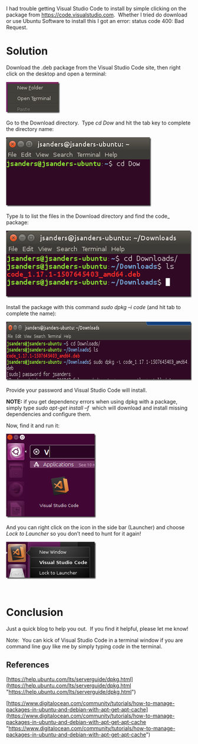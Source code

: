 I had trouble getting Visual Studio Code to install by simple clicking on the package from <https://code.visualstudio.com>.&nbsp; Whether I tried do download or use Ubuntu Software to install this I got an error: status code 400: Bad Request.

# Solution

Download the .deb package from the Visual Studio Code site, then right click on the desktop and open a terminal:

[<img loading="lazy" title="capture20171013144839126" style="border-top: 0px;border-right: 0px;border-bottom: 0px;padding-top: 0px;padding-left: 0px;border-left: 0px;padding-right: 0px" border="0" alt="capture20171013144839126" src="/assets/images/2017/10/capture20171013144839126_thumb.png" width="146" height="85" />](/assets/images/2017/10/capture20171013144839126.png)

Go to the Download directory.&nbsp; Type _cd Dow_ and hit the tab key to complete the directory name:

[<img loading="lazy" title="capture20171013144931211" style="border-top: 0px;border-right: 0px;border-bottom: 0px;padding-top: 0px;padding-left: 0px;border-left: 0px;padding-right: 0px" border="0" alt="capture20171013144931211" src="/assets/images/2017/10/capture20171013144931211_thumb.png" width="394" height="188" />](/assets/images/2017/10/capture20171013144931211.png)

Type _ls_ to list the files in the Download directory and find the code_ package:

[<img loading="lazy" title="capture20171013145032064" style="border-top: 0px;border-right: 0px;border-bottom: 0px;padding-top: 0px;padding-left: 0px;border-left: 0px;padding-right: 0px" border="0" alt="capture20171013145032064" src="/assets/images/2017/10/capture20171013145032064_thumb.png" width="507" height="182" />](/assets/images/2017/10/capture20171013145032064.png)

Install the package with this command _sudo dpkg –i code_ (and hit tab to complete the name):

[<img loading="lazy" title="capture20171013145404656" style="border-top: 0px;border-right: 0px;border-bottom: 0px;padding-top: 0px;padding-left: 0px;border-left: 0px;padding-right: 0px" border="0" alt="capture20171013145404656" src="/assets/images/2017/10/capture20171013145404656_thumb.png" width="710" height="160" />](/assets/images/2017/10/capture20171013145404656.png)

Provide your password and Visual Studio Code will install.

**NOTE:** if you get dependency errors when using dpkg with a package, simply type _sudo apt-get install –f_&nbsp; which will download and install missing dependencies and configure them.

Now, find it and run it:

[<img loading="lazy" title="capture20171013145544701" style="border-top: 0px;border-right: 0px;border-bottom: 0px;padding-top: 0px;padding-left: 0px;border-left: 0px;padding-right: 0px" border="0" alt="capture20171013145544701" src="/assets/images/2017/10/capture20171013145544701_thumb.png" width="244" height="228" />](/assets/images/2017/10/capture20171013145544701.png)

And you can right click on the icon in the side bar (Launcher) and choose _Lock to Launcher_ so you don’t need to hunt for it again!

[<img loading="lazy" title="capture20171013145638693" style="border-top: 0px;border-right: 0px;border-bottom: 0px;padding-top: 0px;padding-left: 0px;border-left: 0px;padding-right: 0px" border="0" alt="capture20171013145638693" src="/assets/images/2017/10/capture20171013145638693_thumb.png" width="244" height="101" />](/assets/images/2017/10/capture20171013145638693.png)

&nbsp;

# 

# Conclusion

Just a quick blog to help you out.&nbsp; If you find it helpful, please let me know!

Note:&nbsp; You can kick of Visual Studio Code in a terminal window if you are command line guy like me by simply typing _code_ in the terminal.

## References

[https://help.ubuntu.com/lts/serverguide/dpkg.html](https://help.ubuntu.com/lts/serverguide/dpkg.html "https://help.ubuntu.com/lts/serverguide/dpkg.html")

[https://www.digitalocean.com/community/tutorials/how-to-manage-packages-in-ubuntu-and-debian-with-apt-get-apt-cache](https://www.digitalocean.com/community/tutorials/how-to-manage-packages-in-ubuntu-and-debian-with-apt-get-apt-cache "https://www.digitalocean.com/community/tutorials/how-to-manage-packages-in-ubuntu-and-debian-with-apt-get-apt-cache")